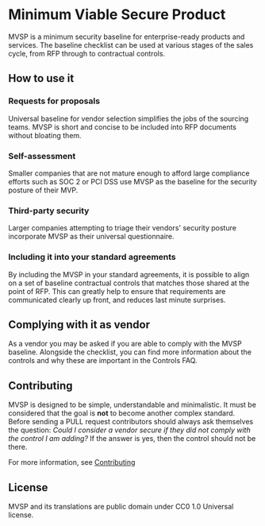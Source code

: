 # Minimum Viable Secure Product

MVSP is a minimum security baseline for enterprise-ready products and services. The baseline checklist can be used at various stages of the sales cycle, from RFP through to contractual controls.

## How to use it

### Requests for proposals

Universal baseline for vendor selection simplifies the jobs of the sourcing teams. MVSP is short and concise to be included into RFP documents without bloating them.

### Self-assessment

Smaller companies that are not mature enough to afford large compliance efforts such as SOC 2 or PCI DSS use MVSP as the baseline for the security posture of their MVP.

### Third-party security

Larger companies attempting to triage their vendors' security posture incorporate MVSP as their universal questionnaire.

### Including it into your standard agreements

By including the MVSP in your standard agreements, it is possible to align on a set of baseline contractual controls that matches those shared at the point of RFP. This can greatly help to ensure that requirements are communicated clearly up front, and reduces last minute surprises.

## Complying with it as vendor

As a vendor you may be asked if you are able to comply with the MVSP baseline. Alongside the checklist, you can find more information about the controls and why these are important in the Controls FAQ.

## Contributing

MVSP is designed to be simple, understandable and minimalistic. It must be considered that the goal is **not** to become another complex standard. Before sending a PULL request contributors should always ask themselves the question: _Could I consider a vendor secure if they did not comply with the control I am adding?_ If the answer is yes, then the control should not be there.

For more information, see [Contributing](src/contributing.md)

## License

MVSP and its translations are public domain under CC0 1.0 Universal license.
